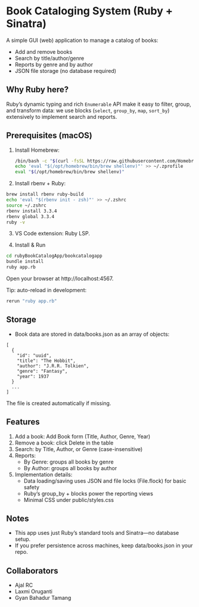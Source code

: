 # Book Cataloging System (Ruby + Sinatra)

A simple GUI (web) application to manage a catalog of books:
- Add and remove books
- Search by title/author/genre
- Reports by genre and by author
- JSON file storage (no database required)

## Why Ruby here?

Ruby’s dynamic typing and rich `Enumerable` API make it easy to filter, group, and transform data:
we use blocks (`select`, `group_by`, `map`, `sort_by`) extensively to implement search and reports.

## Prerequisites (macOS)

1. Install Homebrew:
   ```bash
   /bin/bash -c "$(curl -fsSL https://raw.githubusercontent.com/Homebrew/install/HEAD/install.sh)"
   echo 'eval "$(/opt/homebrew/bin/brew shellenv)"' >> ~/.zprofile
   eval "$(/opt/homebrew/bin/brew shellenv)"
   ```
2. Install rbenv + Ruby:

```bash
brew install rbenv ruby-build
echo 'eval "$(rbenv init - zsh)"' >> ~/.zshrc
source ~/.zshrc
rbenv install 3.3.4
rbenv global 3.3.4
ruby -v
```

3. VS Code extension: Ruby LSP.

4. Install & Run
```bash
cd rubyBookCatalogApp/bookcatalogapp
bundle install
ruby app.rb
```
Open your browser at http://localhost:4567.

Tip: auto-reload in development:

```bash
rerun "ruby app.rb"
```
## Storage

- Book data are stored in data/books.json as an array of objects:

```
[
  {
    "id": "uuid",
    "title": "The Hobbit",
    "author": "J.R.R. Tolkien",
    "genre": "Fantasy",
    "year": 1937
  }
  ...
]
```

The file is created automatically if missing.

## Features

1. Add a book: Add Book form (Title, Author, Genre, Year)
2. Remove a book: click Delete in the table
3. Search: by Title, Author, or Genre (case-insensitive)
4. Reports:
   - By Genre: groups all books by genre
   - By Author: groups all books by author
5. Implementation details:
    - Data loading/saving uses JSON and file locks (File.flock) for basic safety
    - Ruby’s group_by + blocks power the reporting views
    - Minimal CSS under public/styles.css


## Notes

- This app uses just Ruby’s standard tools and Sinatra—no database setup.
- If you prefer persistence across machines, keep data/books.json in your repo.

## Collaborators

- Ajal RC  
- Laxmi Oruganti  
- Gyan Bahadur Tamang